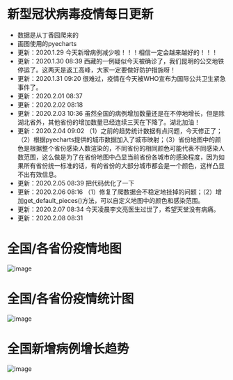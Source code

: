 # 新型冠状病毒疫情每日更新
- 数据是从丁香园爬来的
- 画图使用的pyecharts
- 更新：2020.1.29 今天新增病例减少啦！！！相信一定会越来越好的！！！
- 更新：2020.1.30 08:39 西藏的一例疑似今天被确诊了，我们昆明的公交地铁停运了。这两天是返工高峰，大家一定要做好防护措施呀！
- 更新：2020.1.31 09:20 很难过，疫情在今天被WHO宣布为国际公共卫生紧急事件了。
- 更新：2020.2.01 08:37
- 更新：2020.2.02 08:18
- 更新：2020.2.03 10:36 虽然全国的病例增加数量还是在不停地增长，但是除湖北省外，其他省份的增加数量已经连续三天在下降了。湖北加油！
- 更新：2020.2.04 09:02 （1）之前的趋势统计数据有点问题，今天修正了；（2）根据pyecharts提供的城市数据加入了城市映射；（3）省份地图中的颜色是根据整个省份感染人数渲染的，不同省份的相同颜色可能代表不同感染人数范围，这么做是为了在省份地图中凸显当前省份各城市的感染程度，因为如果所有省份统一标准的话，有的省份的大部分城市都会是一个颜色，这样凸显不出有效信息。
- 更新：2020.2.05 08:39 把代码优化了一下
- 更新：2020.2.06 08:16 （1）修复了爬数据会不稳定地挂掉的问题；（2）增加get_default_pieces()方法，可以自定义地图中的颜色和感染范围。
- 更新：2020.2.07 08:34 今天凌晨李文亮医生过世了，希望天堂没有病痛。
- 更新：2020.2.08 08:31

# 全国/各省份疫情地图
![image](https://github.com/shadow12138/WuHanGanBaDei/blob/master/result/r1.png)

# 全国/各省份疫情统计图
![image](https://github.com/shadow12138/WuHanGanBaDei/blob/master/result/r2.png)

# 全国新增病例增长趋势
![image](https://github.com/shadow12138/WuHanGanBaDei/blob/master/result/r3.png)

